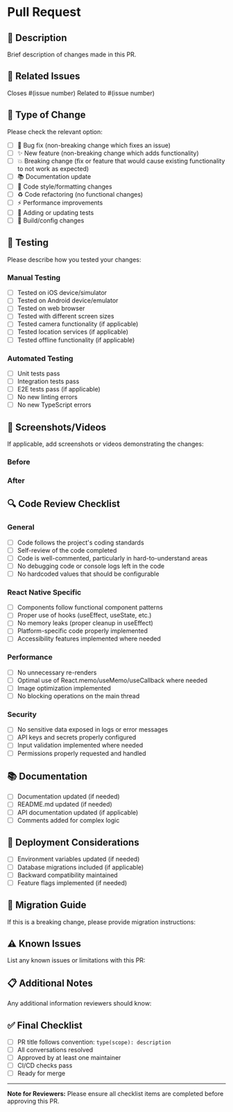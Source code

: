 # Pull Request

## 📝 Description
Brief description of changes made in this PR.

## 🔗 Related Issues
Closes #(issue number)
Related to #(issue number)

## 🎯 Type of Change
Please check the relevant option:

- [ ] 🐛 Bug fix (non-breaking change which fixes an issue)
- [ ] ✨ New feature (non-breaking change which adds functionality)
- [ ] 💥 Breaking change (fix or feature that would cause existing functionality to not work as expected)
- [ ] 📚 Documentation update
- [ ] 🎨 Code style/formatting changes
- [ ] ♻️ Code refactoring (no functional changes)
- [ ] ⚡ Performance improvements
- [ ] 🧪 Adding or updating tests
- [ ] 🔧 Build/config changes

## 🧪 Testing
Please describe how you tested your changes:

### Manual Testing
- [ ] Tested on iOS device/simulator
- [ ] Tested on Android device/emulator
- [ ] Tested on web browser
- [ ] Tested with different screen sizes
- [ ] Tested camera functionality (if applicable)
- [ ] Tested location services (if applicable)
- [ ] Tested offline functionality (if applicable)

### Automated Testing
- [ ] Unit tests pass
- [ ] Integration tests pass
- [ ] E2E tests pass (if applicable)
- [ ] No new linting errors
- [ ] No new TypeScript errors

## 📸 Screenshots/Videos
If applicable, add screenshots or videos demonstrating the changes:

### Before
<!-- Add screenshots of the current state -->

### After
<!-- Add screenshots of the new state -->

## 🔍 Code Review Checklist

### General
- [ ] Code follows the project's coding standards
- [ ] Self-review of the code completed
- [ ] Code is well-commented, particularly in hard-to-understand areas
- [ ] No debugging code or console logs left in the code
- [ ] No hardcoded values that should be configurable

### React Native Specific
- [ ] Components follow functional component patterns
- [ ] Proper use of hooks (useEffect, useState, etc.)
- [ ] No memory leaks (proper cleanup in useEffect)
- [ ] Platform-specific code properly implemented
- [ ] Accessibility features implemented where needed

### Performance
- [ ] No unnecessary re-renders
- [ ] Optimal use of React.memo/useMemo/useCallback where needed
- [ ] Image optimization implemented
- [ ] No blocking operations on the main thread

### Security
- [ ] No sensitive data exposed in logs or error messages
- [ ] API keys and secrets properly configured
- [ ] Input validation implemented where needed
- [ ] Permissions properly requested and handled

## 📚 Documentation
- [ ] Documentation updated (if needed)
- [ ] README.md updated (if needed)
- [ ] API documentation updated (if applicable)
- [ ] Comments added for complex logic

## 🚀 Deployment Considerations
- [ ] Environment variables updated (if needed)
- [ ] Database migrations included (if applicable)
- [ ] Backward compatibility maintained
- [ ] Feature flags implemented (if needed)

## 🔄 Migration Guide
If this is a breaking change, please provide migration instructions:

## ⚠️ Known Issues
List any known issues or limitations with this PR:

## 📋 Additional Notes
Any additional information reviewers should know:

## ✅ Final Checklist
- [ ] PR title follows convention: `type(scope): description`
- [ ] All conversations resolved
- [ ] Approved by at least one maintainer
- [ ] CI/CD checks pass
- [ ] Ready for merge

---

**Note for Reviewers:**
Please ensure all checklist items are completed before approving this PR. 